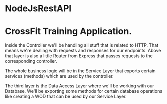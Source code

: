 # NodeJsRestAPI

# CrossFit Training Application.

Inside the Controller we'll be handling all stuff that is related to HTTP. That means we're dealing with requests and responses for our endpoints. Above that layer is also a little Router from Express that passes requests to the corresponding controller.

The whole business logic will be in the Service Layer that exports certain services (methods) which are used by the controller.

The third layer is the Data Access Layer where we'll be working with our Database. We'll be exporting some methods for certain database operations like creating a WOD that can be used by our Service Layer.

